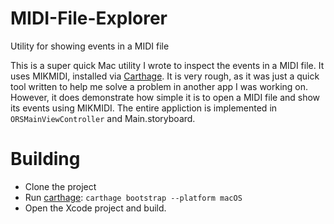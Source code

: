 # MIDI-File-Explorer
Utility for showing events in a MIDI file

This is a super quick Mac utility I wrote to inspect the events in a MIDI file. It uses MIKMIDI, installed via [Carthage](https://github.com/Carthage/Carthage). It is very rough, as it was just a quick tool written to help me solve a problem in another app I was working on. However, it does demonstrate how simple it is to open a MIDI file and show its events using MIKMIDI.  The entire appliction is implemented in `ORSMainViewController` and Main.storyboard.

# Building

- Clone the project
- Run [carthage](https://github.com/Carthage/Carthage): `carthage bootstrap --platform macOS`
- Open the Xcode project and build.
